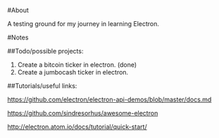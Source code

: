 #About

A testing ground for my journey in learning Electron.

#Notes

##Todo/possible projects:

1) Create a bitcoin ticker in electron. (done)
2) Create a jumbocash ticker in electron.

##Tutorials/useful links:

https://github.com/electron/electron-api-demos/blob/master/docs.md

https://github.com/sindresorhus/awesome-electron

http://electron.atom.io/docs/tutorial/quick-start/
